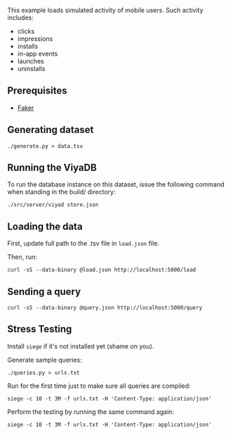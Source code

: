 
This example loads simulated activity of mobile users. Such activity includes:

 * clicks
 * impressions
 * installs
 * in-app events
 * launches
 * uninstalls

## Prerequisites

 * [Faker](https://faker.readthedocs.io/en/master/)

## Generating dataset

    ./generate.py > data.tsv

## Running the ViyaDB

To run the database instance on this dataset, issue the following command when standing in the build/ directory:

    ./src/server/viyad store.json

## Loading the data

First, update full path to the .tsv file in `load.json` file.

Then, run:

    curl -sS --data-binary @load.json http://localhost:5000/load

## Sending a query

    curl -sS --data-binary @query.json http://localhost:5000/query

## Stress Testing

Install `siege` if it's not installed yet (shame on you).

Generate sample queries:

    ./queries.py > urls.txt

Run for the first time just to make sure all queries are compiled:

    siege -c 10 -t 3M -f urls.txt -H 'Content-Type: application/json'

Perform the testing by running the same command again:

    siege -c 10 -t 3M -f urls.txt -H 'Content-Type: application/json'

